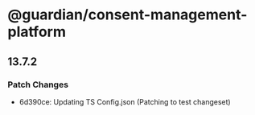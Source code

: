 # @guardian/consent-management-platform

## 13.7.2

### Patch Changes

- 6d390ce: Updating TS Config.json (Patching to test changeset)
